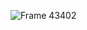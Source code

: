 ![Frame 43402](https://github.com/rixhi002/Iconic-Fitness-Website-UI-Design/assets/94241513/d132ee64-23c1-4b67-81a5-34939b4fcc1e)

